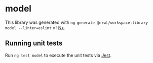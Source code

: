 # model

This library was generated with `ng generate @nrwl/workspace:library model --linter=eslint` of
[Nx](https://nx.dev).

## Running unit tests

Run `ng test model` to execute the unit tests via [Jest](https://jestjs.io).
